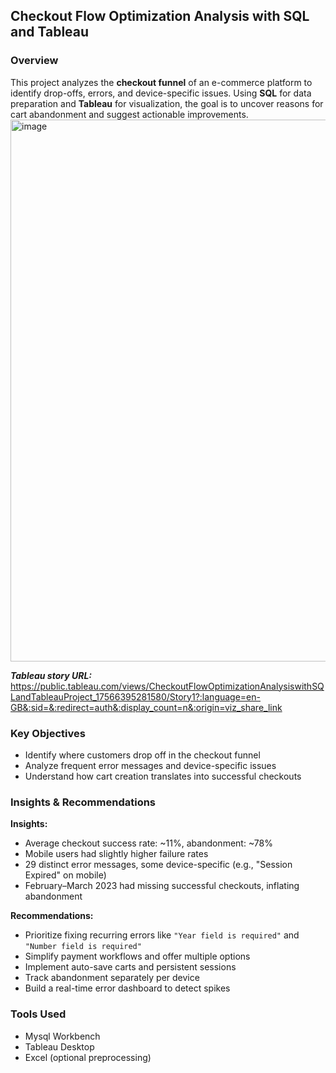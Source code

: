 ## Checkout Flow Optimization Analysis with SQL and Tableau

### Overview
This project analyzes the **checkout funnel** of an e-commerce platform to identify drop-offs, errors, and device-specific issues. Using **SQL** for data preparation and **Tableau** for visualization, the goal is to uncover reasons for cart abandonment and suggest actionable improvements.
<img width="552" height="867" alt="image" src="https://github.com/user-attachments/assets/526eca3f-d4ac-4bf5-a149-4f4c4ebc00d5" />

***Tableau story URL:*** https://public.tableau.com/views/CheckoutFlowOptimizationAnalysiswithSQLandTableauProject_17566395281580/Story1?:language=en-GB&:sid=&:redirect=auth&:display_count=n&:origin=viz_share_link

### Key Objectives
- Identify where customers drop off in the checkout funnel  
- Analyze frequent error messages and device-specific issues  
- Understand how cart creation translates into successful checkouts  

### Insights & Recommendations

**Insights:**  
- Average checkout success rate: ~11%, abandonment: ~78%  
- Mobile users had slightly higher failure rates  
- 29 distinct error messages, some device-specific (e.g., "Session Expired" on mobile)  
- February–March 2023 had missing successful checkouts, inflating abandonment

**Recommendations:**  
- Prioritize fixing recurring errors like `"Year field is required"` and `"Number field is required"`  
- Simplify payment workflows and offer multiple options  
- Implement auto-save carts and persistent sessions  
- Track abandonment separately per device  
- Build a real-time error dashboard to detect spikes  

### Tools Used
- Mysql Workbench 
- Tableau Desktop  
- Excel (optional preprocessing)
